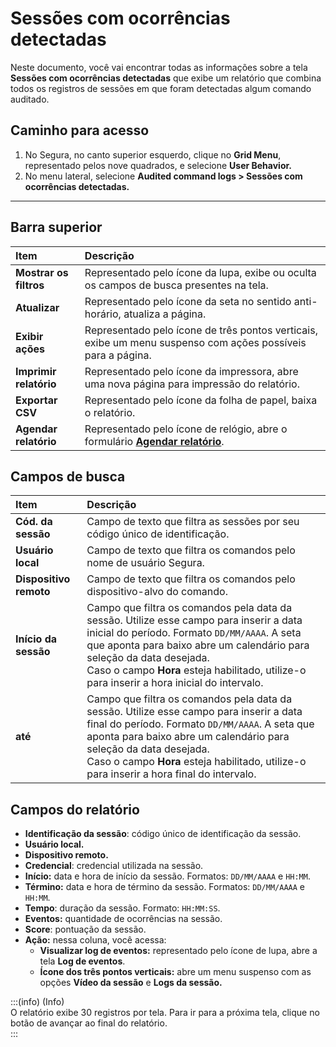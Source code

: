 # Sessões com ocorrências detectadas

Neste documento, você vai encontrar todas as informações sobre a tela **Sessões com ocorrências detectadas** que exibe um relatório que combina todos os registros de sessões em que foram detectadas algum comando auditado.

## **Caminho para acesso**

1. No Segura, no canto superior esquerdo, clique no **Grid Menu**, representado pelos nove quadrados, e selecione **User Behavior.**  
2. No menu lateral, selecione **Audited command logs > Sessões com ocorrências detectadas.**

***

## **Barra superior**

| Item | Descrição |
| :---- | :---- |
| **Mostrar os filtros** | Representado pelo ícone da lupa, exibe ou oculta os campos de busca presentes na tela. |
| **Atualizar** | Representado pelo ícone da seta no sentido anti-horário, atualiza a página. |
| **Exibir ações** | Representado pelo ícone de três pontos verticais, exibe um menu suspenso com ações possíveis para a página. |
| **Imprimir relatório** | Representado pelo ícone da impressora, abre uma nova página para impressão do relatório. |
| **Exportar CSV** | Representado pelo ícone da folha de papel, baixa o relatório. |
| **Agendar relatório** | Representado pelo ícone de relógio, abre o formulário [**Agendar relatório**](v3-33/docs/pt/general-information-how-to-issue-download-and-schedule-device-reports). |

## **Campos de busca**

| Item | Descrição |
| :---- | :---- |
| **Cód. da sessão** | Campo de texto que filtra as sessões por seu código único de identificação. |
| **Usuário local** | Campo de texto que filtra os comandos pelo nome de usuário Segura. |
| **Dispositivo remoto** | Campo de texto que filtra os comandos pelo dispositivo-alvo do comando. |
| **Início da sessão** | Campo que filtra os comandos pela data da sessão. Utilize esse campo para inserir a data inicial do período. Formato `DD/MM/AAAA`. A seta que aponta para baixo abre um calendário para seleção da data desejada. <br>Caso o campo **Hora** esteja habilitado, utilize-o para inserir a hora inicial do intervalo. |
| **até** | Campo que filtra os comandos pela data da sessão. Utilize esse campo para inserir a data final do período. Formato `DD/MM/AAAA`. A seta que aponta para baixo abre um calendário para seleção da data desejada. <br>Caso o campo **Hora** esteja habilitado, utilize-o para inserir a hora final do intervalo.  |

## **Campos do relatório**

* **Identificação da sessão**: código único de identificação da sessão.  
* **Usuário local.**  
* **Dispositivo remoto.**  
* **Credencial**: credencial utilizada na sessão.  
* **Início:** data e hora de início da sessão. Formatos: `DD/MM/AAAA` e `HH:MM`.  
* **Término:** data e hora de término da sessão. Formatos: `DD/MM/AAAA` e `HH:MM`.  
* **Tempo**: duração da sessão. Formato: `HH:MM:SS`.  
* **Eventos:** quantidade de ocorrências na sessão.  
* **Score**: pontuação da sessão.  
* **Ação:** nessa coluna, você acessa:  
  * **Visualizar log de eventos:** representado pelo ícone de lupa, abre a tela **Log de eventos**.
  * **Ícone dos três pontos verticais:** abre um menu suspenso com as opções **Vídeo da sessão** e **Logs da sessão.**  
      
    

:::(info) (Info)  
O relatório exibe 30 registros por tela. Para ir para a próxima tela, clique no botão de avançar ao final do relatório.  
:::
